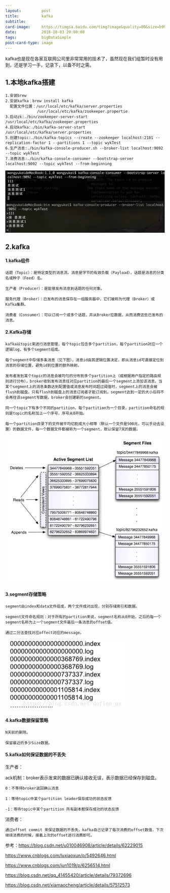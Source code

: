 ```yaml
---
layout:         post
title:          kafka
subtitle:       
card-image:     https://timgsa.baidu.com/timg?image&quality=80&size=b9999_10000&sec=1547375884456&di=d5044852b05890bf45a97d46d5b55d5e&imgtype=0&src=http%3A%2F%2F5b0988e595225.cdn.sohucs.com%2Fimages%2F20171102%2F0565177860a5478d81dbaf8bf12d3866.jpeg
date:           2018-10-03 20:00:00
tags:           bigDataSimple
post-card-type: image
---
```


kafka也是现在各家互联网公司里非常常用的技术了，虽然现在我们组暂时没有用到，还是学习一手，记录下，以备不时之需。

## 1.本地kafka搭建
    1.安装brew
    2.安装kafka：brew install kafka
      配置文件位置：/usr/local/etc/kafka/server.properties
                  /usr/local/etc/kafka/zookeeper.propertie  
    3.启动zk:./bin/zookeeper-server-start /usr/local/etc/kafka/zookeeper.properties
    4.启动kafka:./bin/kafka-server-start /usr/local/etc/kafka/server.properties
    5.创建topic:./bin/kafka-topics --create --zookeeper localhost:2181 --replication-factor 1 --partitions 1 --topic wykTest
    6.生产消息:./bin/kafka-console-producer.sh --broker-list localhost:9092 --topic wykTest
    7.消费消息:./bin/kafka-console-consumer --bootstrap-server localhost:9092 --topic wykTest --from-beginning
    
   ![MacDown Screenshot](/assets/images/1529222633283.jpg)
    
    
    
## 2.kafka

#### 1.kafka组件
   
    话题（Topic）：是特定类型的消息流。消息是字节的有效负载（Payload），话题是消息的分类名或种子（Feed）名。

    生产者（Producer）：是能够发布消息到话题的任何对象。

    服务代理（Broker）：已发布的消息保存在一组服务器中，它们被称为代理（Broker）或Kafka集群。

    消费者（Consumer）：可以订阅一个或多个话题，并从Broker拉数据，从而消费这些已发布的消息。
    
    
#### 2.Kafka存储

    kafka以topic来进行消息管理，每个topic包含多个partition，每个partition对应一个逻辑log，有多个segment组成。
    
    每个segment中存储多条消息（见下图），消息id由其逻辑位置决定，即从消息id可直接定位到消息的存储位置，避免id到位置的额外映射。
    
    发布者发到某个topic的消息会被均匀的分布到多个partition上（或根据用户指定的路由规则进行分布），broker收到发布消息往对应partition的最后一个segment上添加该消息，当某个segment上的消息条数达到配置值或消息发布时间超过阈值时，segment上的消息会被flush到磁盘，只有flush到磁盘上的消息订阅者才能订阅到，segment达到一定的大小后将不会再往该segment写数据，broker会创建新的segment。
    
    同一个topic下有多个不同的partition，每个partition为一个目录，partition命名的规则是topic的名称加上一个序号，序号从0开始。
    
    每一个partition目录下的文件被平均切割成大小相等（默认一个文件是500兆，可以手动去设置）的数据文件，每一个数据文件都被称为一个segment，默认保留7天的数据。
    
    
![MacDown Screenshot](/assets/images/434101-20160514145722812-631325437.png)
    
    
#### 3.segment存储策略

    segment由index和data文件组成，两个文件成对出现，分别存储索引和数据。
    
    segment文件命名规则：对于所有的partition来说，segment名称从0开始，之后的每一个segment名称为上一个segment文件最后一条消息的offset值。
    
    通过二分法查找对应offect对应的message。
    

![MacDown Screenshot](/assets/images/20180601133520643.png)
    

#### 4.kafka数据保留策略

    N天前的删除。

    保留最近的多少Size数据。
    
#### 5.kafka如何保证数据的不丢失

生产者：

ack机制：broker表示发来的数据已确认接收无误，表示数据已经保存到磁盘。

    0：不等待broker返回确认消息

    1：等待topic中某个partition leader保存成功的状态反馈

    -1：等待topic中某个partition 所有副本都保存成功的状态反馈
    
消费者：

    通过offset commit 来保证数据的不丢失，kafka自己记录了每次消费的offset数值，下次继续消费的时候，接着上次的offset进行消费即可。
   
    




参考：https://blog.csdn.net/u010046908/article/details/62229015

https://www.cnblogs.com/luxiaoxun/p/5492646.html

https://www.cnblogs.com/jun1019/p/6256514.html

https://blog.csdn.net/qq_41455420/article/details/79372696

https://blog.csdn.net/xiamaocheng/article/details/57512573